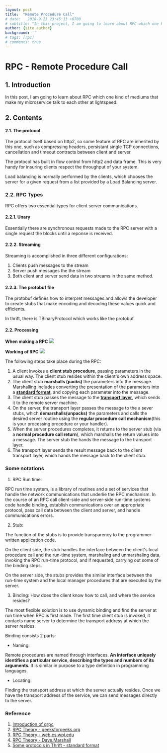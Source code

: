 ```yaml
---
layout: post
title:  "Remote Procedure Call"
# date:   2018-9-23 23:45:13 +0700
# subtitle: "In this project, I am going to learn about RPC which one kind of mediums that make my microservice talk to each other at lightspeed."
author: {site.author}
background: ''
# tags: [rpc]
# comments: true
---
```



# RPC - Remote Procedure Call

## 1. Introduction

In this post, I am going to learn about RPC which one kind of mediums that make my microservice talk to each other at lightspeed.

## 2. Contents

#### 2.1. The protocol

The protocol itself based on  http2, so some feature of RPC are inherited by this one, such as compressing headers, persistant single TCP connections, cancellation and timeout contracts between client and server.

The protocol has built in flow control from http2 and data frame. This is very handy for insuring clients respect the throughput of your system. 

Load balancing is normally performed by the clients, which chooses the server for a given request from a list provided by a Load Balancing server.

### 2.2. RPC Types

RPC offers two essential types for client server communications.

#### 2.2.1. Unary

Essentially there are synchronous requests made to the RPC server with a single request the blocks until a reponse is received.

#### 2.2.2. Streaming

Streaming is accomplished in three different configurations:

1. Clients push  messages to the stream
2. Server push messages the the stream
3. Both client and server send data in two streams in the same method.

#### 2.2.3. The protobuf file

The protobuf defines how to interpret messages and allows the developer to create stubs that make encoding and decoding these values quick and  efficients.

In thrift, there is TBinaryProtocol which works like the protobuf.

#### 2.2. Processing

**When making a RPC**
![](./images/operating-system-remote-procedure-call-1.png "")


**Working of RPC**
![](./images/operating-system-remote-call-procedure-working.png "")


The following steps take place during the RPC:

1. A client invokes a **client stub procedure**, passing parameters in the usual way. The client stub resides within the client's own address space.
2. The client stub **marshalls (packs)** the parameters into the message. Marshalling includes converting the presentation of the parameters into a [**standard format**](), and copying each parameter into the message.
3. The client stub passes the message to the [**transport layer**](), which sends it to the remote server machine.
4. On the server, the transport layer passes the message to the a sever stubs, which **demarshalls(unpacks)** the parameters and calls the desired server routine using the **regular procedure call mechanism**(this is your processing procedure or your handler).
5. When the server procedures completes, it returns to the server stub (via a **normal procedure call return**), which marshalls the return values into a message. The server stub the hands the message to the transport layer.
6. The transport layer sends the result message back to the client transport layer, which hands the message back to the client stub.


### Some notations
1. RPC Run time:

RPC run time system, is a library of routines and a set of services that handle the network communications that underlie the RPC mechanism. In the course of an RPC call client-side and server-side run-time systems code handle binding, establish communications over an appropriate protocol, pass call data between the client and server, and handle communications errors.

2. Stub:

The function of the stubs is to provide transparency to the programmer-written application code.

On the client side, the stub handles the interface between the client's local procedure call and the run-time system, marshaling and unmarshaling data, invoking the RPC run-time protocol, and if requested, carrying out some of the binding steps.

On the server side, the stubs provides the similar interface between the run-time system and the local manager procedures that are executed by the server.

3. Binding: How does the client know how to call, and where the service resides?

The most flexible solution is to use dynamic binding and find the server at run time when RPC is first made. The first time client stub is invoked, it contacts name server to determine the transport address at which the server resides.

Binding consists 2 parts:
- Naming: 

Remote procedures are named through interfaces. **An interface uniquely identifies a particular service, describing the types and numbers of its arguments**. It is similar in purpose to a type definition in programming languages.

- Locating:

Finding the transport address at which the server actually resides. Once we have the transport address of the service, we can send messages directly to the server. 

### Reference

1. [Introduction of  grpc](https://container-solutions.com/introduction-to-grpc/)
2. [RPC Theory - geeksforgeeks.org](https://www.geeksforgeeks.org/operating-system-remote-procedure-call-rpc/)
3. [RPC Theory - web.cs.wpi.edu](https://web.cs.wpi.edu/~cs4514/b98/week8-rpc/week8-rpc.html)
4. [RPC Theory - Dave.Marshall](https://users.cs.cf.ac.uk/Dave.Marshall/C/node33.html)
5. [Some protocols in Thrift - standard format](https://erikvanoosten.github.io/thrift-missing-specification/)
